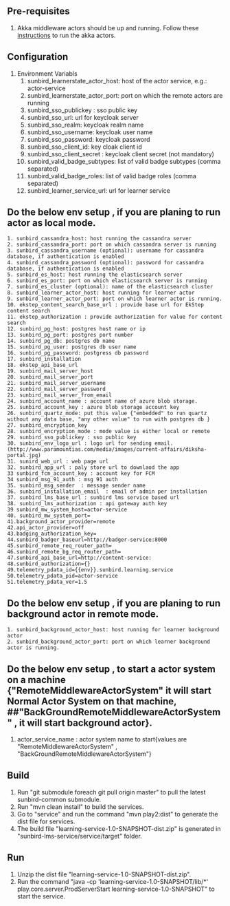 ## Pre-requisites
1. Akka middleware actors should be up and running. Follow these [instructions](https://github.com/project-sunbird/sunbird-lms-mw/blob/master/setup.md) to run the akka actors.

## Configuration
1. Environment Variabls
    1. sunbird_learnerstate_actor_host: host of the actor service, e.g.: actor-service
    2. sunbird_learnerstate_actor_port: port on which the remote actors are running
    3. sunbird_sso_publickey : sso public key
    4. sunbird_sso_url: url for keycloak server
    5. sunbird_sso_realm: keycloak realm name
    6. sunbird_sso_username: keycloak user name
    7. sunbird_sso_password: keycloak password
    8. sunbird_sso_client_id: key cloak client id
    9. sunbird_sso_client_secret : keycloak client secret (not mandatory)
   10. sunbird_valid_badge_subtypes: list of valid badge subtypes (comma separated)
   11. sunbird_valid_badge_roles: list of valid badge roles (comma separated)
   12. sunbird_learner_service_url: url for learner service
## Do the below env setup , if you are planing to run actor as local mode.
    1. sunbird_cassandra_host: host running the cassandra server
    2. sunbird_cassandra_port: port on which cassandra server is running
    3. sunbird_cassandra_username (optional): username for cassandra database, if authentication is enabled
    4. sunbird_cassandra_password (optional): password for cassandra database, if authentication is enabled
    5. sunbird_es_host: host running the elasticsearch server
    6. sunbird_es_port: port on which elasticsearch server is running
    7. sunbird_es_cluster (optional): name of the elasticsearch cluster
    8. sunbird_learner_actor_host: host running for learner actor
    9. sunbird_learner_actor_port: port on which learner actor is running.
    10. ekstep_content_search_base_url : provide base url for EkStep content search
    11. ekstep_authorization : provide authorization for value for content search
    12. sunbird_pg_host: postgres host name or ip
    13. sunbird_pg_port: postgres port number
    14. sunbird_pg_db: postgres db name
    15. sunbird_pg_user: postgres db user name
    16. sunbird_pg_password: postgress db password 
    17. sunbird_installation
    18. ekstep_api_base_url
    19. sunbird_mail_server_host
    20. sunbird_mail_server_port
    21. sunbird_mail_server_username
    22. sunbird_mail_server_password
    23. sunbird_mail_server_from_email
    24. sunbird_account_name : account name of azure blob storage.
    25. sunbird_account_key : azure blob storage account key
    26. sunbird_quartz_mode: put this value {"embedded" to run quartz without any data base, "any other value" to run with postgres db }
    27. sunbird_encryption_key
    28. sunbird_encryption_mode : mode value is either local or remote
    29. sunbird_sso_publickey : sso public key
    30. sunbird_env_logo_url : logo url for sending email.(http://www.paramountias.com/media/images/current-affairs/diksha-portal.jpg) 
    31. sunird_web_url : web page url
    32. sunbird_app_url : paly store url to downlaod the app
    33 sunbird_fcm_account_key : account key for FCM 
    34 sunbird_msg_91_auth : msg 91 auth 
    35. sunbird_msg_sender  : message sender name
    36. sunbird_installation_email  : email of admin per installation
    37. sunbird_lms_base_url : sunbird lms service based url
    38. sunbird_lms_authorization : api gateway auth key 
    39 sunbird_mw_system_host=actor-service
    40. sunbird_mw_system_port=
    41.background_actor_provider=remote
    42.api_actor_provider=off
    43.badging_authorization_key=
    44.sunbird_badger_baseurl=http://badger-service:8000
    45.sunbird_remote_req_router_path=
    46.sunbird_remote_bg_req_router_path=
    47.sunbird_api_base_url=http://content-service:
    48.sunbird_authorization={}
    49.telemetry_pdata_id={{env}}.sunbird.learning.service
    50.telemetry_pdata_pid=actor-service
    51.telemetry_pdata_ver=1.5
    
## Do the below env setup , if you are planing to run background actor in remote mode.
	1. sunbird_background_actor_host: host running for learner background actor
    2. sunbird_background_actor_port: port on which learner background actor is running.
	
## Do the below env setup , to start a actor system on a machine {"RemoteMiddlewareActorSystem" it will start Normal Actor System on that machine,             ##"BackGroundRemoteMiddlewareActorSystem" , it will start background actor}.

   1.  actor_service_name : actor system name to start{values are "RemoteMiddlewareActorSystem" , "BackGroundRemoteMiddlewareActorSystem"}

## Build
1. Run "git submodule foreach git pull origin master" to pull the latest sunbird-common submodule.
2. Run "mvn clean install" to build the services.
2. Go to "service" and run the command "mvn play2:dist" to generate the dist file for services.
3. The build file "learning-service-1.0-SNAPSHOT-dist.zip" is generated in "sunbird-lms-service/service/target" folder.

## Run
1. Unzip the dist file "learning-service-1.0-SNAPSHOT-dist.zip".
2. Run the command "java -cp 'learning-service-1.0-SNAPSHOT/lib/*' play.core.server.ProdServerStart learning-service-1.0-SNAPSHOT" to start the service.

